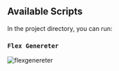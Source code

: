 ## Available Scripts

In the project directory, you can run:

### `Flex Genereter`

![flexgenereter](https://user-images.githubusercontent.com/64397322/119332642-d6018300-bcc3-11eb-81a9-af1f1e641569.png)


